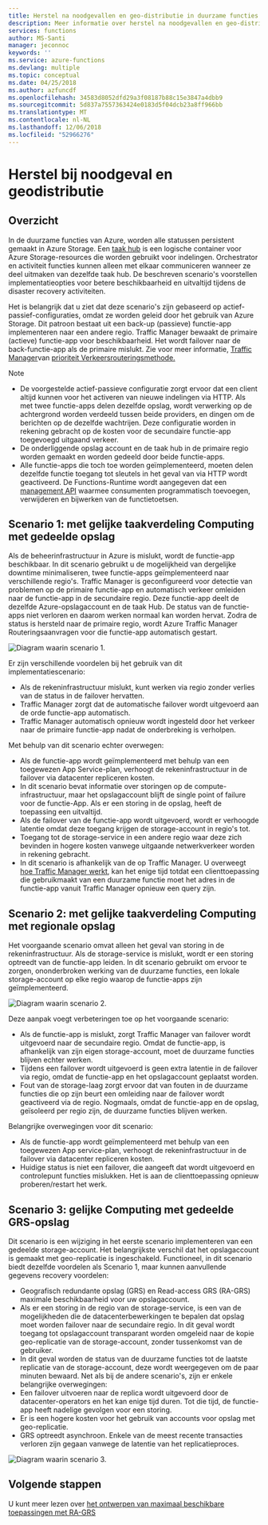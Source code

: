 ```yaml
---
title: Herstel na noodgevallen en geo-distributie in duurzame functies - Azure
description: Meer informatie over herstel na noodgevallen en geo-distributie in duurzame functies.
services: functions
author: MS-Santi
manager: jeconnoc
keywords: ''
ms.service: azure-functions
ms.devlang: multiple
ms.topic: conceptual
ms.date: 04/25/2018
ms.author: azfuncdf
ms.openlocfilehash: 34583d8052dfd29a3f08187b88c15e3847a4dbb9
ms.sourcegitcommit: 5d837a7557363424e0183d5f04dcb23a8ff966bb
ms.translationtype: MT
ms.contentlocale: nl-NL
ms.lasthandoff: 12/06/2018
ms.locfileid: "52966276"
---
```

# <a name="disaster-recovery-and-geo-distribution"></a>Herstel bij noodgeval en geodistributie

## <a name="overview"></a>Overzicht
In de duurzame functies van Azure, worden alle statussen persistent gemaakt in Azure Storage. Een [taak hub](durable-functions-task-hubs.md) is een logische container voor Azure Storage-resources die worden gebruikt voor indelingen. Orchestrator en activiteit functies kunnen alleen met elkaar communiceren wanneer ze deel uitmaken van dezelfde taak hub.
De beschreven scenario's voorstellen implementatieopties voor betere beschikbaarheid en uitvaltijd tijdens de disaster recovery activiteiten.

Het is belangrijk dat u ziet dat deze scenario's zijn gebaseerd op actief-passief-configuraties, omdat ze worden geleid door het gebruik van Azure Storage. Dit patroon bestaat uit een back-up (passieve) functie-app implementeren naar een andere regio. Traffic Manager bewaakt de primaire (actieve) functie-app voor beschikbaarheid. Het wordt failover naar de back-functie-app als de primaire mislukt. Zie voor meer informatie, [Traffic Manager](https://azure.microsoft.com/services/traffic-manager/)van [prioriteit Verkeersrouteringsmethode.](../../traffic-manager/traffic-manager-routing-methods.md#a-name--priorityapriority-traffic-routing-method)


>[!NOTE]
>- De voorgestelde actief-passieve configuratie zorgt ervoor dat een client altijd kunnen voor het activeren van nieuwe indelingen via HTTP. Als met twee functie-apps delen dezelfde opslag, wordt verwerking op de achtergrond worden verdeeld tussen beide providers, en dingen om de berichten op de dezelfde wachtrijen. Deze configuratie worden in rekening gebracht op de kosten voor de secundaire functie-app toegevoegd uitgaand verkeer.
>- De onderliggende opslag account en de taak hub in de primaire regio worden gemaakt en worden gedeeld door beide functie-apps.
>- Alle functie-apps die toch toe worden geïmplementeerd, moeten delen dezelfde functie toegang tot sleutels in het geval van via HTTP wordt geactiveerd. De Functions-Runtime wordt aangegeven dat een [management API](https://github.com/Azure/azure-functions-host/wiki/Key-management-API) waarmee consumenten programmatisch toevoegen, verwijderen en bijwerken van de functietoetsen.

## <a name="scenario-1---load-balanced-compute-with-shared-storage"></a>Scenario 1: met gelijke taakverdeling Computing met gedeelde opslag
Als de beheerinfrastructuur in Azure is mislukt, wordt de functie-app beschikbaar. In dit scenario gebruikt u de mogelijkheid van dergelijke downtime minimaliseren, twee functie-apps geïmplementeerd naar verschillende regio's. Traffic Manager is geconfigureerd voor detectie van problemen op de primaire functie-app en automatisch verkeer omleiden naar de functie-app in de secundaire regio. Deze functie-app deelt de dezelfde Azure-opslagaccount en de taak Hub. De status van de functie-apps niet verloren en daarom werken normaal kan worden hervat. Zodra de status is hersteld naar de primaire regio, wordt Azure Traffic Manager Routeringsaanvragen voor die functie-app automatisch gestart.


![Diagram waarin scenario 1.](./media/durable-functions-disaster-recovery-geo-distribution/durable-functions-geo-scenario01.png)

Er zijn verschillende voordelen bij het gebruik van dit implementatiescenario:
- Als de rekeninfrastructuur mislukt, kunt werken via regio zonder verlies van de status in de failover hervatten.
- Traffic Manager zorgt dat de automatische failover wordt uitgevoerd aan de orde functie-app automatisch.
- Traffic Manager automatisch opnieuw wordt ingesteld door het verkeer naar de primaire functie-app nadat de onderbreking is verholpen.

Met behulp van dit scenario echter overwegen:
- Als de functie-app wordt geïmplementeerd met behulp van een toegewezen App Service-plan, verhoogt de rekeninfrastructuur in de failover via datacenter repliceren kosten.
- In dit scenario bevat informatie over storingen op de compute-infrastructuur, maar het opslagaccount blijft de single point of failure voor de functie-App. Als er een storing in de opslag, heeft de toepassing een uitvaltijd.
- Als de failover van de functie-app wordt uitgevoerd, wordt er verhoogde latentie omdat deze toegang krijgen de storage-account in regio's tot.
- Toegang tot de storage-service in een andere regio waar deze zich bevinden in hogere kosten vanwege uitgaande netwerkverkeer worden in rekening gebracht.
- In dit scenario is afhankelijk van de op Traffic Manager. U overweegt [hoe Traffic Manager werkt](../../traffic-manager/traffic-manager-how-it-works.md), kan het enige tijd totdat een clienttoepassing die gebruikmaakt van een duurzame functie moet het adres in de functie-app vanuit Traffic Manager opnieuw een query zijn. 


## <a name="scenario-2---load-balanced-compute-with-regional-storage"></a>Scenario 2: met gelijke taakverdeling Computing met regionale opslag
Het voorgaande scenario omvat alleen het geval van storing in de rekeninfrastructuur. Als de storage-service is mislukt, wordt er een storing optreedt van de functie-app leiden.
In dit scenario gebruikt om ervoor te zorgen, ononderbroken werking van de duurzame functies, een lokale storage-account op elke regio waarop de functie-apps zijn geïmplementeerd.

![Diagram waarin scenario 2.](./media/durable-functions-disaster-recovery-geo-distribution/durable-functions-geo-scenario02.png)

Deze aanpak voegt verbeteringen toe op het voorgaande scenario:
- Als de functie-app is mislukt, zorgt Traffic Manager van failover wordt uitgevoerd naar de secundaire regio. Omdat de functie-app, is afhankelijk van zijn eigen storage-account, moet de duurzame functies blijven echter werken.
- Tijdens een failover wordt uitgevoerd is geen extra latentie in de failover via regio, omdat de functie-app en het opslagaccount geplaatst worden.
- Fout van de storage-laag zorgt ervoor dat van fouten in de duurzame functies die op zijn beurt een omleiding naar de failover wordt geactiveerd via de regio. Nogmaals, omdat de functie-app en de opslag, geïsoleerd per regio zijn, de duurzame functies blijven werken.
 
Belangrijke overwegingen voor dit scenario:
- Als de functie-app wordt geïmplementeerd met behulp van een toegewezen App service-plan, verhoogt de rekeninfrastructuur in de failover via datacenter repliceren kosten.
- Huidige status is niet een failover, die aangeeft dat wordt uitgevoerd en controlepunt functies mislukken. Het is aan de clienttoepassing opnieuw proberen/restart het werk.

## <a name="scenario-3---load-balanced-compute-with-grs-shared-storage"></a>Scenario 3: gelijke Computing met gedeelde GRS-opslag
Dit scenario is een wijziging in het eerste scenario implementeren van een gedeelde storage-account. Het belangrijkste verschil dat het opslagaccount is gemaakt met geo-replicatie is ingeschakeld.
Functioneel, in dit scenario biedt dezelfde voordelen als Scenario 1, maar kunnen aanvullende gegevens recovery voordelen:
- Geografisch redundante opslag (GRS) en Read-access GRS (RA-GRS) maximale beschikbaarheid voor uw opslagaccount.
- Als er een storing in de regio van de storage-service, is een van de mogelijkheden die de datacenterbewerkingen te bepalen dat opslag moet worden failover naar de secundaire regio. In dit geval wordt toegang tot opslagaccount transparant worden omgeleid naar de kopie geo-replicatie van de storage-account, zonder tussenkomst van de gebruiker.
- In dit geval worden de status van de duurzame functies tot de laatste replicatie van de storage-account, deze wordt weergegeven om de paar minuten bewaard.
Net als bij de andere scenario's, zijn er enkele belangrijke overwegingen:
- Een failover uitvoeren naar de replica wordt uitgevoerd door de datacenter-operators en het kan enige tijd duren. Tot die tijd, de functie-app heeft nadelige gevolgen voor een storing.
- Er is een hogere kosten voor het gebruik van accounts voor opslag met geo-replicatie.
- GRS optreedt asynchroon. Enkele van de meest recente transacties verloren zijn gegaan vanwege de latentie van het replicatieproces.

![Diagram waarin scenario 3.](./media/durable-functions-disaster-recovery-geo-distribution/durable-functions-geo-scenario03.png)


## <a name="next-steps"></a>Volgende stappen

U kunt meer lezen over [het ontwerpen van maximaal beschikbare toepassingen met RA-GRS](../../storage/common/storage-designing-ha-apps-with-ragrs.md)
